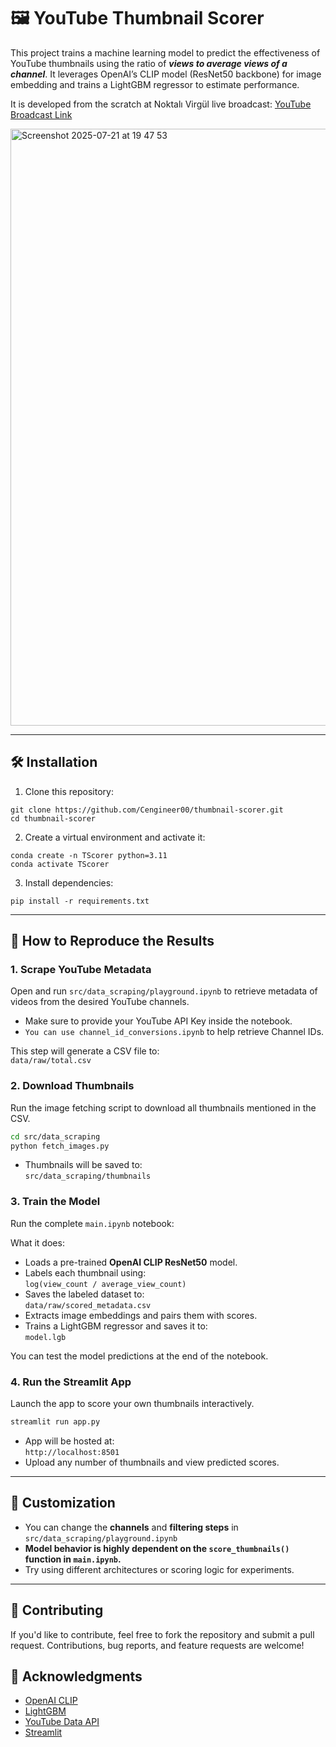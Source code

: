 # 🖼️ YouTube Thumbnail Scorer
This project trains a machine learning model to predict the effectiveness of YouTube thumbnails using the ratio of **_views to average views of a channel_**. It leverages OpenAI’s CLIP model (ResNet50 backbone) for image embedding and trains a LightGBM regressor to estimate performance.

It is developed from the scratch at Noktalı Virgül live broadcast: [YouTube Broadcast Link](https://www.youtube.com/watch?v=Ahif9Zt3nBc)

<img width="1876" height="955" alt="Screenshot 2025-07-21 at 19 47 53" src="https://github.com/user-attachments/assets/77520616-ea6c-46e7-b427-a74f497d7936" />

---

## 🛠️ Installation
1. Clone this repository:

```shell
git clone https://github.com/Cengineer00/thumbnail-scorer.git
cd thumbnail-scorer
```

2. Create a virtual environment and activate it:

```shell
conda create -n TScorer python=3.11
conda activate TScorer
```

3. Install dependencies:

```shell
pip install -r requirements.txt
```

---

## 🚀 How to Reproduce the Results

### 1. Scrape YouTube Metadata
Open and run `src/data_scraping/playground.ipynb` to retrieve metadata of videos from the desired YouTube channels.

- Make sure to provide your YouTube API Key inside the notebook.
- `You can use channel_id_conversions.ipynb` to help retrieve Channel IDs.

This step will generate a CSV file to:  
  `data/raw/total.csv`

### 2. Download Thumbnails
Run the image fetching script to download all thumbnails mentioned in the CSV.

```bash
cd src/data_scraping
python fetch_images.py
```

- Thumbnails will be saved to:  
  `src/data_scraping/thumbnails`

### 3. Train the Model
Run the complete `main.ipynb` notebook:

What it does:
- Loads a pre-trained **OpenAI CLIP ResNet50** model.
- Labels each thumbnail using:  
  `log(view_count / average_view_count)`
- Saves the labeled dataset to:  
  `data/raw/scored_metadata.csv`
- Extracts image embeddings and pairs them with scores.
- Trains a LightGBM regressor and saves it to:  
  `model.lgb`

You can test the model predictions at the end of the notebook.

### 4. Run the Streamlit App
Launch the app to score your own thumbnails interactively.

```bash
streamlit run app.py
```

- App will be hosted at:  
  `http://localhost:8501`
- Upload any number of thumbnails and view predicted scores.

---

## 🧠 Customization

- You can change the **channels** and **filtering steps** in  
  `src/data_scraping/playground.ipynb`
- **Model behavior is highly dependent on the `score_thumbnails()` function in `main.ipynb`.**  
- Try using different architectures or scoring logic for experiments.

---

## 🤝 Contributing

If you'd like to contribute, feel free to fork the repository and submit a pull request. Contributions, bug reports, and feature requests are welcome!

## 🙏 Acknowledgments

- [OpenAI CLIP](https://github.com/mlfoundations/open_clip)
- [LightGBM](https://github.com/microsoft/LightGBM)
- [YouTube Data API](https://developers.google.com/youtube/v3)
- [Streamlit](https://github.com/streamlit/streamlit)
